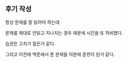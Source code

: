 ## 후기 작성

항상 문제를 잘 읽어야 하는데

문제를 제대로 안읽고 지나치는 경우 때문에 시간을 또 허비했다.

습관은 고치기 힘든거 같다.

그리고 이전에 백준에서 푼 문제들 덕분에 훈련이 된거 같다.